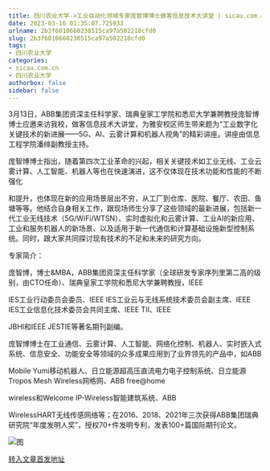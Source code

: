 ```yaml
---
title: 四川农业大学->工业自动化领域专家庞智博博士做客信息技术大讲堂 | sicau.com.cn
date: 2023-03-16 01:35:07.725933
urlname: 2b3f6010660238515ca97a502218cfd0
slug: 2b3f6010660238515ca97a502218cfd0
tags: 
- 四川农业大学
categories:
- sicau.com.cn
- 四川农业大学
authorbox: false
sidebar: false
---
```

3月13日，ABB集团资深主任科学家、瑞典皇家工学院和悉尼大学兼聘教授庞智博博士应邀来访我校，做客信息技术大讲堂，为雅安校区师生带来题为“工业数字化关键技术的新进展——5G、AI、云雾计算和机器人视角”的精彩讲座。讲座由信息工程学院潘绯副教授主持。

庞智博博士指出，随着第四次工业革命的兴起，相关关键技术如工业无线、工业云雾计算、人工智能、机器人等也在快速演进，这不仅体现在技术功能和性能的不断强化
<!--more-->
和提升，也体现在新的应用场景层出不穷，从工厂到仓库、医院、餐厅、农田、鱼塘等等。他结合自身相关工作，跟现场师生分享了这些领域的最新进展，包括新一代工业无线技术（5G/WiFi/WTSN）、实时虚拟化和云雾计算、工业AI的新应用、工业和服务机器人的新场景、以及适用于新一代通信和计算基础设施新型控制系统。同时，跟大家共同探讨现有技术的不足和未来的研究方向。

专家简介：

庞智博，博士&MBA，ABB集团资深主任科学家（全球研发专家序列里第二高的级别，由CTO任命）、瑞典皇家工学院和悉尼大学兼聘教授，IEEE

IES工业行动委员会委员、IEEE IES工业云与无线系统技术委员会副主席、IEEE IES工业信息化技术委员会共同主席、IEEE TII、IEEE

JBHI和IEEE JESTIE等著名期刊副编。

庞智博博士在工业通信、云雾计算、人工智能、网络化控制、机器人、实时嵌入式系统、信息安全、功能安全等领域的众多成果应用到了业界领先的产品中，如ABB

Mobile Yumi移动机器人、日立能源超高压直流电力电子控制系统、日立能源Tropos Mesh Wireless网格网、ABB free@home

wireless和Welcome IP-Wireless智能建筑系统、ABB

WirelessHART无线传感网络等；在2016、2018、2021年三次获得ABB集团瑞典研究院“年度发明人奖”，授权70+件发明专利，发表100+篇国际期刊论文。

![图](https://news.sicau.edu.cn/__local/5/46/52/80D83CD3E80B8D44855961C0C7D_81890C46_168EE1.png)

[转入文章首发地址](https://news.sicau.edu.cn/info/1078/71400.htm)